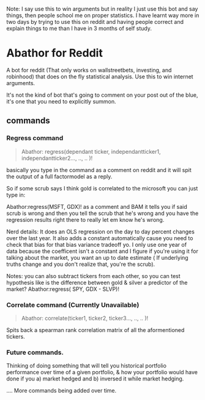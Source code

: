 Note: I say use this to win arguments but in reality I just use this bot and say things, then people school me on proper statistics. I have learnt way more in two days by trying to use this on reddit and having people correct and explain things to me than I have in 3 months of self study. 



# Abathor for Reddit
A bot for reddit (That only works on wallstreetbets, investing, and robinhood) that does on the fly statistical analysis. Use this to win internet arguments. 

It's not the kind of bot that's going to comment on your post out of the blue, it's one that you need to explicitly summon. 

## commands
### Regress command
> Abathor: regress(dependant ticker, independantticker1, independantticker2..., .., .. )! 

basically you type in the command as a comment on reddit and it will spit the output of a full factormodel as a reply. 

So if some scrub says I think gold is correlated to the microsoft you can just type in: 

Abathor:regress(MSFT, GDX)! as a comment and BAM it tells you if said scrub is wrong
and then you tell the scrub that he's wrong and you have the regression results right there to really let em know he's wrong.

Nerd details:
It does an OLS regression on the day to day percent changes over the last year. It also adds a constant automatically cause you need to check that bias for that bias variance tradeoff yo.
I only use one year of data because the coefficent isn't a constant and I figure if you're using it for talking about the market, you want an up to date estimate 
( If underlying truths change and you don't realize that, you're the scrub).

Notes: you can also subtract tickers from each other, so you can test hypothesis like is the difference between gold & silver a predictor of the market? Abathor:regress( SPY, GDX - SLVP)!
### Correlate command (Currently Unavailable)
> Abathor: correlate(ticker1, ticker2, ticker3..., .., .. )! 

Spits back a spearman rank correlation matrix of all the aformentioned tickers. 

### Future commands.
Thinking of doing something that will tell you historical portfolio performance over time of a given portfolio,  & how your portfolio would have done if you a) market hedged and b) inversed it while market hedging. 


.... More commands being added over time. 
